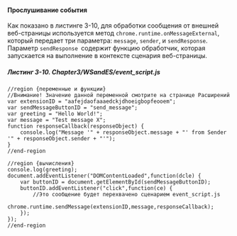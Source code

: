 #### Прослушивание события

Как показано в листинге 3-10, для обработки сообщения от внешней веб-страницы используется метод `chrome.runtime.onMessageExternal`, который передает три параметра: `message`, `sender`, и `sendResponse`. Параметр `sendResponse `содержит функцию обработчик, которая запускается на выполнение в контексте сценария веб-страницы.

##### Листинг 3-10. _Chapter3/WSandES/event_script.js_

```
//region {переменные и функции}
//Внимание! Значение данной переменной смотрите на странице Расширений
var extensionID = "aafejdaofaaaedckjdhoeigbopfeooem";
var sendMessageButtonID = "send_message";
var greeting = "Hello World!";
var message = "Test message X";
function responseCallback(responseObject) {
    console.log("Message '" + responseObject.message + "' from Sender '" + responseObject.sender + "'");
}
//end-region

//region {вычисления}
console.log(greeting);
document.addEventListener("DOMContentLoaded",function(dcle) {
    var buttonID = document.getElementById(sendMessageButtonID);
    buttonID.addEventListener("click",function(ce) {
        //Это сообщение будет перехвачено сценарием event_script.js
        chrome.runtime.sendMessage(extensionID,message,responseCallback);
    });
});
//end-region
```







